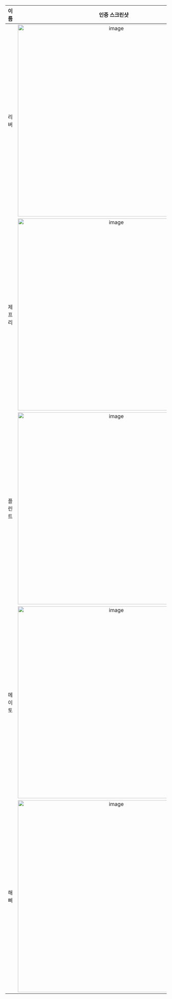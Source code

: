 | **이름** | **인증 스크린샷** |
|:--------:|:-----------------:|
| 리버   | <img width="600" alt="image" src="https://github.com/user-attachments/assets/e0db9ff0-b43c-4f0b-9162-f28afe18737c" /> |
| 제프리 | <img width="600" alt="image" src="https://github.com/user-attachments/assets/766c8d16-08e8-47bc-93c6-d9d959695840" /> |
| 플린트 | <img width="600" alt="image" src="https://github.com/user-attachments/assets/51948dc9-1dd2-4049-82e3-5367f45716e0" /> |
| 메이토 | <img width="600" alt="image" src="https://github.com/user-attachments/assets/10b3aa53-a060-449e-8983-f67028156d8b" />|
| 해삐 | <img width="600" alt="image" src="https://github.com/user-attachments/assets/e285c44e-d842-4916-ab8c-f205e5a56edb" /> |
